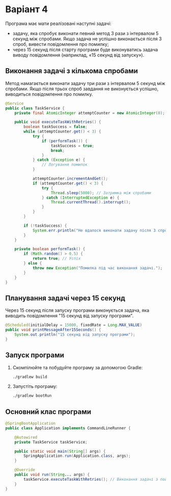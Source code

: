 # Варіант 4

Програма має мати реалізовані наступні задачі:
- задачу, яка спробує виконати певний метод 3 рази з інтервалом 5 секунд між спробами. Якщо задача не успішно виконається після 3 спроб, вивести повідомлення про помилку;
- через 15 секунд після старту програми буде виконуватись задача виводу повідомлення (наприклад, «15 секунд від запуску»).

## Виконання задачі з кількома спробами

Метод намагається виконати задачу три рази з інтервалом 5 секунд між спробами. Якщо після трьох спроб завдання не виконується успішно, виводиться повідомлення про помилку.

```java
@Service
public class TaskService {
    private final AtomicInteger attemptCounter = new AtomicInteger(0);

    public void executeTaskWithRetries() {
        boolean taskSuccess = false;
        while (attemptCounter.get() < 3) {
            try {
                if (performTask()) {
                    taskSuccess = true;
                    break;
                }
            } catch (Exception e) {
                // Логування помилок
            }

            attemptCounter.incrementAndGet();
            if (attemptCounter.get() < 3) {
                try {
                    Thread.sleep(5000); // Затримка між спробами
                } catch (InterruptedException e) {
                    Thread.currentThread().interrupt();
                }
            }
        }

        if (!taskSuccess) {
            System.err.println("Не вдалося виконати задачу після 3 спроб.");
        }
    }

    private boolean performTask() {
        if (Math.random() > 0.5) {
            return true; // Успіх
        } else {
            throw new Exception("Помилка під час виконання задачі.");
        }
    }
}
```

## Планування задачі через 15 секунд

Через 15 секунд після запуску програми виконується задача, яка виводить повідомлення "15 секунд від запуску програми".

```java
@Scheduled(initialDelay = 15000, fixedRate = Long.MAX_VALUE)
public void printMessageAfter15Seconds() {
    System.out.println("15 секунд від запуску програми");
}
```

## Запуск програми

1. Скомпілюйте та побудуйте програму за допомогою Gradle:
   ```bash
   ./gradlew build
   ```

2. Запустіть програму:
   ```bash
   ./gradlew bootRun
   ```

## Основний клас програми

```java
@SpringBootApplication
public class Application implements CommandLineRunner {

    @Autowired
    private TaskService taskService;

    public static void main(String[] args) {
        SpringApplication.run(Application.class, args);
    }

    @Override
    public void run(String... args) {
        taskService.executeTaskWithRetries(); // Виконання задачі з повторними спробами
    }
}
```

